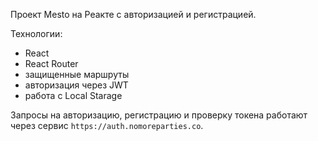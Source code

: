 Проект Mesto на Реакте с авторизацией и регистрацией.

Технологии:

- React <br>
- React Router <br>
- защищенные маршруты <br>
- авторизация через JWT <br>
- работа с Local Starage <br>



Запросы на авторизацию, регистрацию и проверку токена работают через сервис `https://auth.nomoreparties.co`. 

